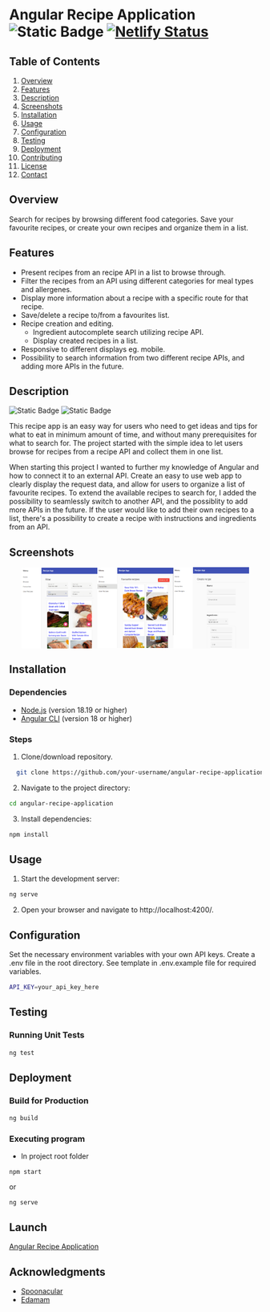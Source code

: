# Angular Recipe Application ![Static Badge](https://img.shields.io/badge/v18.1.1-blue?logo=angular&logoColor=%23de3641&label=Angular) [![Netlify Status](https://api.netlify.com/api/v1/badges/482773ac-8862-49a4-98a1-24ad250a75e4/deploy-status)](https://app.netlify.com/sites/angular-recipes-application/deploys)

## Table of Contents

1. [Overview](#overview)
2. [Features](#features)
3. [Description](#description)
4. [Screenshots](#screenshots)
5. [Installation](#installation)
6. [Usage](#usage)
7. [Configuration](#configuration)
8. [Testing](#testing)
9. [Deployment](#deployment)
10. [Contributing](#contributing)
11. [License](#license)
12. [Contact](#contact)

## Overview

Search for recipes by browsing different food categories. Save your favourite recipes, or create your own recipes and organize them in a list.

## Features

- Present recipes from an recipe API in a list to browse through.
- Filter the recipes from an API using different categories for meal types and allergenes.
- Display more information about a recipe with a specific route for that recipe.
- Save/delete a recipe to/from a favourites list.
- Recipe creation and editing.
  - Ingredient autocomplete search utilizing recipe API.
  - Display created recipes in a list.
- Responsive to different displays eg. mobile.
- Possibility to search information from two different recipe APIs, and adding more APIs in the future.

## Description

![Static Badge](https://img.shields.io/badge/v18.1.1-blue?logo=angular&logoColor=%23ffab2e&label=Angular%20Material)
![Static Badge](https://img.shields.io/badge/v7.8.0-blue?logo=reactivex&logoColor=B7178C&label=RxJS)

This recipe app is an easy way for users who need to get ideas and tips for what to eat in minimum amount of time, and without many prerequisites for what to search for. The project started with the simple idea to let users browse for recipes from a recipe API and collect them in one list.

When starting this project I wanted to further my knowledge of Angular and how to connect it to an external API. Create an easy to use web app to clearly display the request data, and allow for users to organize a list of favourite recipes. To extend the available recipes to search for, I added the possibility to seamlessly switch to another API, and the possiblity to add more APIs in the future. If the user would like to add their own recipes to a list, there's a possibility to create a recipe with instructions and ingredients from an API.

## Screenshots

<div align="center" style="display: flex; justify-content: center; align-items: center; width: 100%">
  <img align="left" src="./src/assets/screenshots/frontpage-browse.png" width="30%">
  <img src="./src/assets/screenshots/frontpage-favourites.png" width="30%">
  <img align="right" src="./src/assets/screenshots/frontpage-create.png" width="30%">
</div>

## Installation

### Dependencies

- [Node.js](https://nodejs.org/) (version 18.19 or higher)
- [Angular CLI](https://angular.dev/tools/cli) (version 18 or higher)

### Steps

1. Clone/download repository.

```bash
  git clone https://github.com/your-username/angular-recipe-application.git
```

2. Navigate to the project directory:

```bash
cd angular-recipe-application
```

3. Install dependencies:

```bash
npm install
```

## Usage

1. Start the development server:

```bash
ng serve
```

2. Open your browser and navigate to http://localhost:4200/.

## Configuration

Set the necessary environment variables with your own API keys. Create a .env file in the root directory. See template in .env.example file for required variables.

```bash
API_KEY=your_api_key_here
```

## Testing

### Running Unit Tests

```bash
ng test
```

## Deployment

### Build for Production

```bash
ng build
```

<!-- - Modify the template file .env.example with your own API keys and rename the file to .env
- Install dependencies in root folder:

```
cd [PROJECT NAME]
npm install
```

- Install the Angular CLI globally:

```
npm install -g @angular/cli
``` -->

### Executing program

- In project root folder

```
npm start
```

or

```
ng serve
```

## Launch

[Angular Recipe Application](https://angular-recipes-application.netlify.app)

## Acknowledgments

- [Spoonacular](https://spoonacular.com/food-api)
- [Edamam](https://www.edamam.com/)
